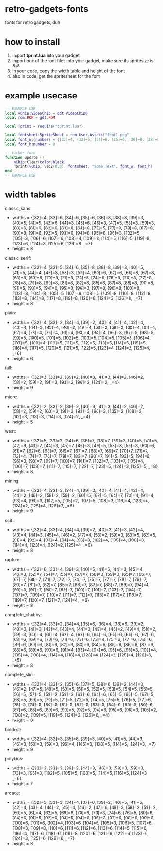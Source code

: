 # retro-gadgets-fonts
fonts for retro gadgets, duh

# how to install
1. import **tprint.lua** into your gadget
2. import one of the font files into your gadget, make sure its spritesize is 8x8
3. in your code, copy the width table and height of the font
4. also in code, get the spritesheet for the font

# example usecase
```lua
-- EXAMPLE USE
local vChip:VideoChip = gdt.VideoChip0
local rom:ROM = gdt.ROM

local Tprint = require("tprint.lua")

local fontsheet:SpriteSheet = rom.User.Assets["font1.png"]
local font_w:{number} = {[32]=4, [33]=6, [34]=6, [35]=6, [36]=8, [38]=8, [39]=3, [40]=5, [41]=5, [42]=6, [44]=3, [45]=6, [46]=3, [47]=5, [58]=3, [59]=3, [60]=6, [61]=6, [62]=6, [63]=8, [64]=8, [73]=5, [77]=8, [78]=8, [87]=8, [90]=8, [91]=6, [92]=5, [93]=6, [94]=8, [95]=8, [96]=3, [102]=5, [105]=3, [106]=6, [107]=6, [108]=4, [109]=8, [114]=5, [116]=5, [119]=8, [123]=6, [124]=3, [125]=6, [126]=8, _=7}
local font_h:number = 8

-- ticker func
function update ()
	vChip:Clear(color.black)
	Tprint(vChip, vec2(0,0), fontsheet, "Some Text", font_w, font_h)
end
-- EXAMPLE USE
```

# width tables
classic_sans:

- widths = {[32]=4, [33]=6, [34]=6, [35]=6, [36]=8, [38]=8, [39]=3, [40]=5, [41]=5, [42]=6, [44]=3, [45]=6, [46]=3, [47]=5, [58]=3, [59]=3, [60]=6, [61]=6, [62]=6, [63]=8, [64]=8, [73]=5, [77]=8, [78]=8, [87]=8, [90]=8, [91]=6, [92]=5, [93]=6, [94]=8, [95]=8, [96]=3, [102]=5, [105]=3, [106]=6, [107]=6, [108]=4, [109]=8, [114]=5, [116]=5, [119]=8, [123]=6, [124]=3, [125]=6, [126]=8, _=7}
- height = 8

classic_serif:

- widths = {[32]=4, [33]=5, [34]=6, [35]=8, [38]=8, [39]=3, [40]=5, [41]=5, [44]=4, [46]=3, [58]=3, [59]=4, [60]=6, [62]=6, [66]=8, [67]=8, [68]=8, [69]=8, [70]=8, [71]=8, [73]=5, [74]=8, [75]=8, [76]=8, [77]=8, [78]=8, [79]=8, [80]=8, [81]=8, [82]=8, [85]=8, [87]=8, [88]=8, [90]=8, [91]=5, [93]=5, [94]=6, [95]=8, [96]=3, [97]=8, [98]=8, [100]=8, [103]=8, [104]=8, [105]=5, [107]=8, [108]=5, [109]=8, [110]=8, [112]=8, [113]=8, [114]=8, [117]=8, [119]=8, [120]=8, [124]=3, [126]=8, _=7}
- height = 8

plain:

- widths = {[32]=4, [33]=2, [34]=4, [39]=2, [40]=4, [41]=4, [42]=4, [43]=4, [44]=3, [45]=4, [46]=2, [49]=4, [58]=2, [59]=3, [60]=4, [61]=4, [62]=4, [73]=4, [76]=4, [91]=4, [93]=4, [94]=4, [96]=3, [97]=5, [98]=5, [99]=5, [100]=5, [101]=5, [102]=5, [103]=5, [104]=5, [105]=3, [106]=4, [107]=5, [108]=4, [110]=5, [111]=5, [112]=5, [113]=5, [114]=5, [115]=5, [116]=4, [117]=5, [120]=5, [121]=5, [122]=5, [123]=4, [124]=2, [125]=4, _=6}
- height = 6

tall:

- widths = {[32]=3, [33]=2, [39]=2, [40]=3, [41]=3, [44]=2, [46]=2, [58]=2, [59]=2, [91]=3, [93]=3, [96]=3, [124]=2, _=4}
- height = 9

micro:

- widths = {[32]=2, [33]=2, [39]=2, [40]=3, [41]=3, [44]=2, [46]=2, [58]=2, [59]=2, [60]=3, [91]=3, [93]=3, [96]=3, [105]=2, [108]=3, [112]=3, [113]=3, [114]=3, [124]=2, _=4}
- height = 5

west:

- widths = {[32]=5, [33]=3, [34]=6, [36]=7, [38]=7, [39]=3, [40]=5, [41]=5, [42]=9, [43]=7, [44]=3, [45]=7, [46]=3, [49]=5, [58]=3, [59]=3, [60]=6, [61]=7, [62]=6, [63]=7, [66]=7, [67]=7, [68]=7, [69]=7, [70]=7, [71]=7, [73]=4, [74]=7, [76]=7, [79]=7, [83]=7, [90]=7, [91]=5, [93]=5, [94]=6, [96]=3, [98]=7, [99]=7, [100]=7, [101]=7, [102]=7, [103]=7, [105]=4, [106]=7, [108]=7, [111]=7, [115]=7, [122]=7, [123]=5, [124]=3, [125]=5, _=8}
- height = 8

mining:

- widths = {[32]=4, [33]=2, [34]=4, [39]=2, [40]=4, [41]=4, [42]=4, [44]=2, [46]=2, [58]=2, [59]=2, [60]=5, [62]=5, [64]=7, [73]=4, [91]=4, [93]=4, [96]=3, [102]=5, [105]=2, [107]=5, [108]=3, [116]=4, [123]=4, [124]=2, [125]=4, [126]=7, _=6}
- height = 9

scifi:

- widths = {[32]=4, [33]=4, [34]=4, [39]=2, [40]=3, [41]=3, [42]=4, [43]=4, [44]=3, [45]=4, [46]=2, [47]=4, [58]=2, [59]=3, [60]=5, [62]=5, [91]=4, [92]=4, [93]=4, [94]=4, [96]=3, [102]=4, [105]=4, [108]=3, [114]=4, [123]=4, [124]=2, [125]=4, _=6}
- height = 8

rapture:

- widths = {[32]=6, [33]=4, [39]=3, [40]=5, [41]=5, [44]=3, [45]=4, [46]=3, [52]=7, [54]=7, [56]=7, [57]=7, [58]=3, [59]=3, [65]=7, [66]=7, [67]=7, [68]=7, [71]=7, [72]=7, [74]=7, [75]=7, [77]=7, [78]=7, [79]=7, [80]=7, [81]=7, [82]=7, [85]=7, [86]=7, [87]=7, [88]=7, [89]=7, [94]=4, [96]=3, [97]=7, [98]=7, [99]=7, [100]=7, [101]=7, [103]=7, [104]=7, [107]=7, [109]=7, [110]=7, [111]=7, [112]=7, [113]=7, [117]=7, [118]=7, [119]=7, [120]=7, [121]=7, [124]=4, _=6}
- height = 8

complete_chubby:

- widths = {[32]=4, [33]=2, [34]=4, [35]=6, [36]=4, [38]=6, [39]=2, [40]=3, [41]=3, [42]=4, [43]=4, [44]=3, [45]=4, [46]=2, [49]=4, [58]=2, [59]=3, [60]=4, [61]=4, [62]=4, [63]=6, [64]=6, [65]=6, [66]=6, [67]=6, [68]=6, [69]=6, [70]=6, [71]=6, [72]=6, [73]=4, [75]=6, [77]=6, [78]=6, [79]=6, [80]=6, [81]=6, [82]=6, [83]=6, [84]=6, [85]=6, [86]=6, [87]=6, [88]=6, [89]=6, [90]=6, [91]=4, [93]=4, [94]=6, [95]=6, [96]=3, [102]=4, [105]=4, [108]=4, [114]=4, [116]=4, [123]=4, [124]=2, [125]=4, [126]=6, _=5}
- height = 8

complete_slim:

- widths = {[32]=4, [33]=2, [35]=6, [37]=5, [38]=6, [39]=2, [44]=3, [46]=2, [47]=5, [48]=5, [50]=5, [51]=5, [52]=5, [53]=5, [54]=5, [55]=5, [56]=5, [57]=5, [58]=2, [59]=3, [63]=6, [64]=6, [65]=5, [66]=5, [67]=5, [68]=5, [69]=5, [70]=5, [71]=5, [72]=5, [74]=5, [75]=5, [76]=5, [77]=6, [78]=5, [79]=5, [80]=5, [81]=5, [82]=5, [83]=5, [84]=6, [85]=5, [86]=6, [87]=6, [88]=6, [89]=6, [90]=5, [92]=5, [94]=6, [95]=6, [96]=3, [105]=2, [108]=2, [109]=5, [119]=5, [124]=2, [126]=6, _=4}
- height = 8

boldest:

- widths = {[32]=4, [33]=3, [35]=8, [39]=3, [40]=5, [41]=5, [44]=3, [46]=3, [58]=3, [59]=3, [96]=4, [105]=3, [108]=5, [114]=5, [124]=3, _=7}
- height = 9

polybius:

- widths = {[32]=3, [33]=3, [39]=3, [44]=3, [46]=3, [58]=3, [59]=3, [73]=3, [96]=3, [102]=5, [105]=5, [108]=5, [114]=5, [116]=5, [124]=3, _=6}
- height = 7

arcade:

- widths = {[32]=3, [33]=3, [34]=4, [37]=6, [39]=2, [40]=5, [41]=5, [42]=4, [43]=4, [44]=2, [45]=4, [46]=2, [47]=6, [49]=3, [58]=2, [59]=2, [60]=5, [61]=4, [62]=5, [69]=6, [70]=6, [73]=3, [74]=6, [76]=5, [80]=6, [84]=6, [91]=5, [92]=6, [93]=5, [94]=6, [96]=3, [97]=6, [98]=6, [99]=6, [100]=6, [101]=6, [102]=4, [103]=6, [104]=6, [105]=3, [106]=5, [107]=6, [108]=3, [109]=8, [110]=6, [111]=6, [112]=6, [113]=6, [114]=5, [115]=6, [116]=4, [117]=6, [118]=6, [119]=8, [120]=6, [121]=6, [122]=6, [123]=6, [124]=3, [125]=6, [126]=6, _=7}
- height = 8